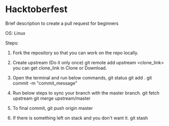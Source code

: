 # Hacktoberfest
Brief description to create a pull request for beginners

OS: Linux

Steps:
1. Fork the repository so that you can work on the repo locally.

2. Create upstream (Do it only once)
    git remote add upstream <clone_link>
    you can get clone_link in Clone or Download.

3. Open the terminal and run below commands,
 git status
 git add .
 git commit -m "commit_message"
 
4. Run below steps to sync your branch with the master branch.
 git fetch upstream
 git merge upstream/master
 
5. To final commit,
 git push origin master
 
6. If there is something left on stack and you don't want it.
 git stash
